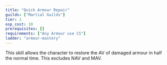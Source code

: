 ```yaml
---
title: "Quick Armour Repair"
guilds: ["Martial Guilds"]
tier: 1
osp_cost: 10
prerequisites: []
requirements: ["Any Armour use CS"]
ladder: "armour-mastery"
---
```

This skill allows the character to restore the AV of damaged armour in half the normal time. This excludes NAV and MAV.